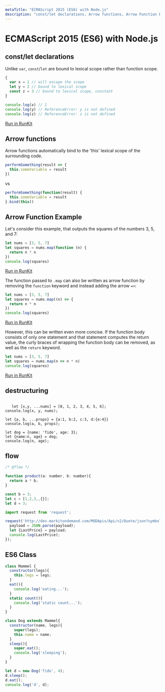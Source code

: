 ```yaml
---
metaTitle: "ECMAScript 2015 (ES6) with Node.js"
description: "const/let declarations, Arrow functions, Arrow Function Example, destructuring, flow, ES6 Class"
---
```


# ECMAScript 2015 (ES6) with Node.js



## const/let declarations


Unlike `var`, `const`/`let` are bound to lexical scope rather than function scope.

```js
{
  var x = 1 // will escape the scope
  let y = 2 // bound to lexical scope
  const z = 3 // bound to lexical scope, constant
}

console.log(x) // 1
console.log(y) // ReferenceError: y is not defined
console.log(z) // ReferenceError: z is not defined

```

[Run in RunKit](https://runkit.com/594bb4eaaac7e6001294132c/595433650a7efc0011ffcf09)



## Arrow functions


Arrow functions automatically bind to the 'this' lexical scope of the surrounding code.

```js
performSomething(result => {
  this.someVariable = result
})

```

vs

```js
performSomething(function(result) {
  this.someVariable = result
}.bind(this))

```



## Arrow Function Example


Let's consider this example, that outputs the squares of the numbers 3, 5, and 7:

```js
let nums = [3, 5, 7]
let squares = nums.map(function (n) {
  return n * n
})
console.log(squares)

```

[Run in RunKit](https://runkit.com/594bb4eaaac7e6001294132c/595611661cba570012815901)

The function passed to `.map` can also be written as arrow function by removing the `function` keyword and instead adding the arrow `=>`:

```js
let nums = [3, 5, 7]
let squares = nums.map((n) => {
  return n * n
})
console.log(squares)

```

[Run in RunKit](https://runkit.com/594bb4eaaac7e6001294132c/595613101cba570012815999)

However, this can be written even more concise. If the function body consists of only one statement and that statement computes the return value, the curly braces of wrapping the function body can be removed, as well as the `return` keyword.

```js
let nums = [3, 5, 7]
let squares = nums.map(n => n * n)
console.log(squares)

```

[Run in RunKit](https://runkit.com/594bb4eaaac7e6001294132c/59561361f9fe430012c7ab34)



## destructuring


```

   let [x,y, ...nums] = [0, 1, 2, 3, 4, 5, 6];
console.log(x, y, nums);

let {a, b, ...props} = {a:1, b:2, c:3, d:{e:4}}
console.log(a, b, props);

let dog = {name: 'fido', age: 3};
let {name:n, age} = dog;
console.log(n, age);

```



## flow


```js
/* @flow */

function product(a: number, b: number){
  return a * b;
}

const b = 3;
let c = [1,2,3,,{}];
let d = 3;

import request from 'request';

request('http://dev.markitondemand.com/MODApis/Api/v2/Quote/json?symbol=AAPL', (err, res, payload)=>{
  payload = JSON.parse(payload);
  let {LastPrice} = payload;
  console.log(LastPrice);
});

```



## ES6 Class


```js
class Mammel {
  constructor(legs){
    this.legs = legs;
  }
  eat(){
    console.log('eating...');
  }
  static count(){
    console.log('static count...');
  }
}

class Dog extends Mammel{
  constructor(name, legs){
    super(legs);
    this.name = name;
  }
  sleep(){
    super.eat();
    console.log('sleeping');
  }
}

let d = new Dog('fido', 4);
d.sleep();
d.eat();
console.log('d', d);

```

